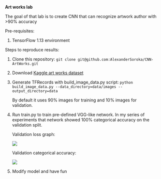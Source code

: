 **Art works lab**

The goal of that lab is to create CNN that can recognize artwork author with >90% accuracy

Pre-requisites: 
1. TensorFlow 1.13 environment

Steps to reproduce results:
1. Clone this repository: 
    `git clone git@github.com:AlexanderSoroka/CNN-ArtWorks.git`
2. Download [Kaggle art works dataset](https://www.kaggle.com/ikarus777/best-artworks-of-all-time)
3. Generate TFRecords with build_image_data.py script:
    `python build_image_data.py --data_directory=data/images --output_directory=data`
    
   By default it uses 90% images for training and 10% images for validation.
4. Run train.py to train pre-defined VGG-like network. In my series of experiments that network showed 100% categorical 
accuracy on the validation split.
    
   Validation loss graph:
   
   ![](https://github.com/AlexanderSoroka/CNN-ArtWorks/blob/master/epoch_val_loss.svg)
   
   Validation categorical accuracy:
   
   ![](https://github.com/AlexanderSoroka/CNN-ArtWorks/blob/master/epoch_val_categorical_accuracy.svg)
       
5. Modify model and have fun